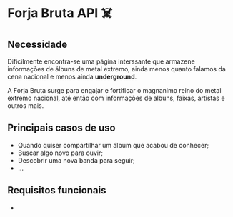 # Forja Bruta API :skull_and_crossbones:

## Necessidade 

Dificilmente encontra-se uma página interssante que armazene informações de álbuns de metal extremo, ainda menos quanto falamos da cena nacional e menos ainda **underground**.

A Forja Bruta surge para engajar e fortificar o magnanimo reino do metal extremo nacional, até então com informações de albuns, faixas, artistas e outros mais.

## Principais casos de uso

- Quando quiser compartilhar um álbum que acabou de conhecer;
- Buscar algo novo para ouvir;
- Descobrir uma nova banda para seguir;
- ...

## Requisitos funcionais

- 